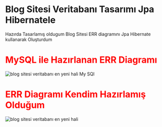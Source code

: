 
# Blog Sitesi Veritabanı Tasarımı Jpa Hibernatele
Hazırda Tasarlamış oldugum Blog Sitesi ERR diagramını Jpa Hibernate kullanarak Oluşturdum  


<h1 style="color:Red">MySQL ile Hazırlanan ERR Diagramı</h1>

![blog sitesi veritabanı en yeni hali My SQl](https://user-images.githubusercontent.com/62953407/130436726-e09b064d-430a-4c94-8f2a-0390e999015e.PNG)


<h1 style="color:Red">ERR Diagramı Kendim Hazırlamış Olduğum</h1>

![blog sitesi veritabanı en yeni hali](https://user-images.githubusercontent.com/62953407/130436479-ae0c5ba8-fc4c-4d71-8a5f-a34ca570a190.png)
